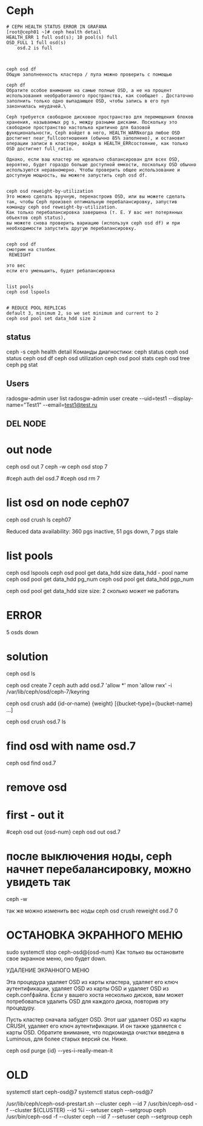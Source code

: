 # Ceph
```
# CEPH HEALTH STATUS ERROR IN GRAFANA
[root@ceph01 ~]# ceph health detail
HEALTH_ERR 1 full osd(s); 10 pool(s) full
OSD_FULL 1 full osd(s)
    osd.2 is full



ceph osd df
Общую заполненность кластера / пула можно проверить с помощью

ceph df
Обратите особое внимание на самые полные OSD, а не на процент использования необработанного пространства, как сообщает . Достаточно заполнить только одно выпадающее OSD, чтобы запись в его пул закончилась неудачей.\

Ceph требуется свободное дисковое пространство для перемещения блоков хранения, называемых pg s, между разными дисками. Поскольку это свободное пространство настолько критично для базовой функциональности, Ceph войдет в него, HEALTH_WARNкогда любое OSD достигнет near_fullсоотношения (обычно 85% заполнено), и остановит операции записи в кластере, войдя в HEALTH_ERRсостояние, как только OSD достигнет full_ratio.

Однако, если ваш кластер не идеально сбалансирован для всех OSD, вероятно, будет гораздо больше доступной емкости, поскольку OSD обычно используются неравномерно. Чтобы проверить общее использование и доступную мощность, вы можете запустить ceph osd df.


ceph osd reweight-by-utilization
Это можно сделать вручную, перенастроив OSD, или вы можете сделать так, чтобы Ceph произвел оптимальную перебалансировку, запустив команду ceph osd reweight-by-utilization. 
Как только перебалансировка завершена (т. Е. У вас нет потерянных объектов ceph status), 
вы можете снова проверить вариацию (используя ceph osd df) и при необходимости запустить другую перебалансировку.


ceph osd df
смотрим на столбик 
 REWEIGHT
 
это вес
если его уменьшить, будет ребалансировка


list pools
ceph osd lspools


# REDUCE POOL REPLICAS
default 3, minimum 2, so we set minimum and current to 2
ceph osd pool set data_hdd size 2

```
## status
ceph -s
ceph health detail
Команды диагностики:
ceph status
ceph osd status
ceph osd df
ceph osd utilization
ceph osd pool stats
ceph osd tree
ceph pg stat

## Users
radosgw-admin user list
radosgw-admin user create --uid=test1 --display-name="Test1" --email=test1@test.ru



## DEL NODE
# out node
ceph osd out 7
ceph -w
ceph osd stop 7

#ceph auth del osd.7
#ceph osd rm 7


# list osd on node ceph07
ceph osd crush ls ceph07


Reduced data availability: 360 pgs inactive, 51 pgs down, 7 pgs stale


#  list pools
ceph osd lspools
ceph osd pool get data_hdd size
data_hdd - pool name
ceph osd pool get data_hdd pg_num
ceph osd pool get data_hdd pgp_num








ceph osd pool get data_hdd size
size: 2
сколько может не работать





# ERROR
5 osds down
# solution
ceph osd ls


ceph osd create 7
ceph auth add osd.7 'allow *' mon 'allow rwx' -i /var/lib/ceph/osd/ceph-7/keyring


ceph osd crush add {id-or-name} {weight}  [{bucket-type}={bucket-name} ...]




ceph osd crush osd.7 ls

# find osd with name osd.7
ceph osd find osd.7


# remove osd

# first - out it
#ceph osd out {osd-num}
ceph osd out osd.7

# после выключения ноды, ceph начнет перебалансировку, можно увидеть так
ceph -w


так же можно изменить вес ноды
ceph osd crush reweight osd.7 0


#  ОСТАНОВКА ЭКРАННОГО МЕНЮ
sudo systemctl stop ceph-osd@{osd-num}
Как только вы остановите свое экранное меню, оно будет down.

УДАЛЕНИЕ ЭКРАННОГО МЕНЮ

Эта процедура удаляет OSD из карты кластера, удаляет его ключ аутентификации, удаляет OSD из карты OSD и удаляет OSD из ceph.confфайла. Если у вашего хоста несколько дисков, вам может потребоваться удалить OSD для каждого диска, повторив эту процедуру.

Пусть кластер сначала забудет OSD. Этот шаг удаляет OSD из карты CRUSH, удаляет его ключ аутентификации. И он также удаляется с карты OSD. Обратите внимание, что подкоманда очистки введена в Luminous, для более старых версий см. Ниже.

ceph osd purge {id} --yes-i-really-mean-it











# OLD
systemctl start ceph-osd@7
systemctl status ceph-osd@7




/usr/lib/ceph/ceph-osd-prestart.sh --cluster ceph --id 7
/usr/bin/ceph-osd -f --cluster ${CLUSTER} --id %i --setuser ceph --setgroup ceph
/usr/bin/ceph-osd -f --cluster ceph --id 7 --setuser ceph --setgroup ceph
